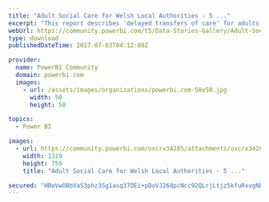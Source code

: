 ```yaml
---
title: "Adult Social Care for Welsh Local Authorities - 5 ..."
excerpt: "This report describes 'delayed transfers of care' for adults, for all Welsh Local Authorities each month over the last 5 years; highlighting the top"
webUrl: https://community.powerbi.com/t5/Data-Stories-Gallery/Adult-Social-Care-for-Welsh-Local-Authorities-5-year-trends/m-p/205238
type: download
publishedDateTime: 2017-07-03T04:12:00Z

provider:
  name: PowerBI Community
  domain: powerbi.com
  images:
    - url: /assets/images/organizations/powerbi.com-50x50.jpg
      width: 50
      height: 50

topics:
  - Power BI

images:
  - url: https://community.powerbi.com/oxcrx34285/attachments/oxcrx34285/DataStoriesGallery/931/1/Wales%20Delayed%20Transfers%20of%20Care%20PBI.PNG
    width: 1319
    height: 759
    title: "Adult Social Care for Welsh Local Authorities - 5 ..."

secured: "HBoVwO8bVaS3phz3Sg1asq37DEi+pDoVJ268pcNcc92QLrjLtjz5kfuRxvgNBNOhlUAP8IyU1gPUJtnIkGjKoI2BCDhJVNO3akQnEp6DbPTTW7/kJ8OPsufk1oIgQq8E9wtPCZsr7ZoUf1j1dER/XZtAXHLDDRWlBvrkXBpkT6hGlZANCtLYScpTfu1qKuUxGJeiIL/+VpqhSQFSMNxLR5SUJ7XlHPO/hi4Y6fpcMNa8DU6KRr6s4gyYH6XgmzWm6NO6yTh83Rw4VuKRv6umPyMEhEhWmhYd0hSis2fdiRF2TcPEYjXHM9h/Y7gInhAB7Ja/bzjT1y9OY+02VOq25P5Hv/x21ECowFLalmh+3f+CjZAtW3wvYd+DPLeXnFT4;TT+iSKycyRuWe6BPMbHxKA=="
---
```


